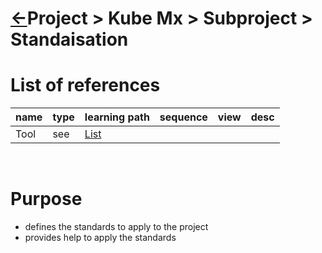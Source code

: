 <head><link rel="stylesheet" href="../../../../md.css"/><script src="../../../md.js"></script></head>

[//]: #(Reference)
[Repo_Readme]:    ../list/subproject_list.md
[Tool_List]:      ../list/tool_list.md

# [&larr;][Repo_Readme]Project > Kube Mx > Subproject > Standaisation
# List of references
|name|type|learning path|sequence|view|desc|
|-|-|-|-|-|-|
|Tool|see|[List][Tool_List]|
<br>

# Purpose
- defines the standards to apply to the project
- provides help to apply the standards

